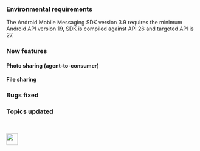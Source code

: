 ### Environmental requirements
The Android Mobile Messaging SDK version 3.9 requires the minimum Android API version 19, SDK is compiled against API 26 and targeted API is 27.

### New features

#### Photo sharing (agent-to-consumer)



#### File sharing



### Bugs fixed




### Topics updated




<br> 
<p style="text-align: left">
<a href="mobile-app-messaging-sdk-for-android-all-release-notes.html" center><img src="../img/back-to-all-release-notes.png" style="height: 30px; width: auto;"></a></p>